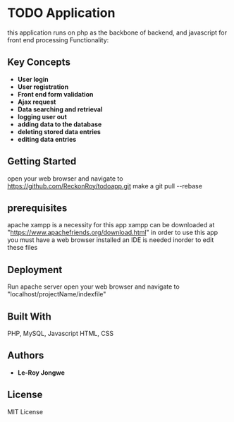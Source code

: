 # TODO Application

this application runs on php as the backbone of backend, and javascript for front end processing
Functionality: 

## Key Concepts
* **User login** 
* **User registration**
* **Front end form validation** 
* **Ajax request**
* **Data searching and retrieval** 
* **logging user out**
* **adding data to the database** 
* **deleting stored data entries**
* **editing data entries** 


## Getting Started
open your web browser and navigate to https://github.com/ReckonRoy/todoapp.git
make a git pull --rebase

## prerequisites
apache xampp is a necessity  for this app
xampp can be downloaded at "https://www.apachefriends.org/download.html"
in order to use this app you must have a web browser installed
an IDE is needed inorder to edit these files

## Deployment
Run apache server
open your web browser and navigate to "localhost/projectName/indexfile"

## Built With
PHP, MySQL, Javascript HTML, CSS

## Authors
* **Le-Roy Jongwe** 

## License
MIT License

